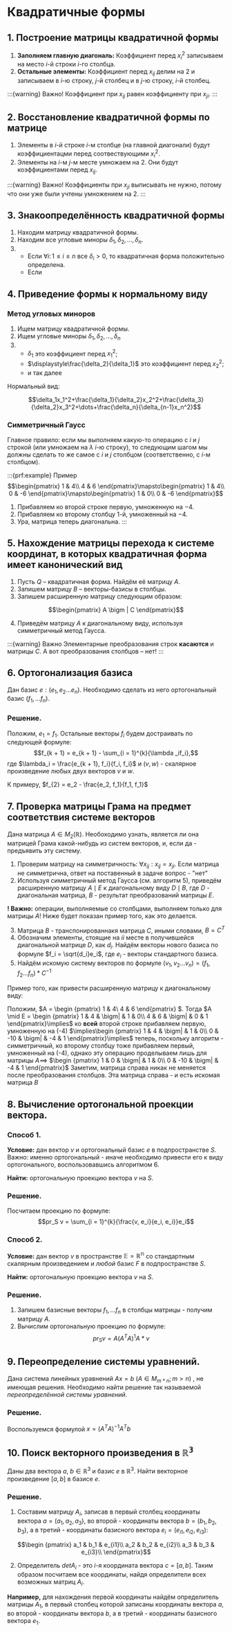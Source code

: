 # Квадратичные формы

## 1. Построение матрицы квадратичной формы

1. **Заполняем главную диагональ:**
   Коэффициент перед $x_i^2$ записываем на место $i$-й строки $i$-го столбца.
2. **Остальные элементы:**
   Коэффициент перед $x_{ij}$ делим на $2$ и записываем в $i$-ю строку, $j$-й столбец и в $j$-ю строку, $i$-й столбец.

:::{warning} Важно!
Коэффициент при $x_{ij}$ равен коэффициенту при $x_{ji}$.
:::

## 2. Восстановление квадратичной формы по матрице

1. Элементы в $i$-й строке $i$-м столбце (на главной диагонали) будут коэффициентацми перед соотвествующими $x_i^2$.
2. Элементы на $i$-м $j$-м месте умножаем на $2$. Они будут коэффициентами перед $x_{ij}$.

:::{warning} Важно!
Коэффициенты при $x_{ji}$ выписывать не нужно, потому что они уже были учтены умножением на $2$.
:::

## 3. Знакоопределённость квадратичной формы

1. Находим матрицу квадратичной формы.
2. Находим все угловые миноры $\delta_1,\delta_2,\dots,\delta_n$.
3. * Если $\forall i\colon 1\leqslant i \leqslant n$ все $\delta_i>0$, то квадратичная форма положительно определена.
   * Если

## 4. Приведение формы к нормальному виду

### Метод угловых миноров

1. Ищем матрицу квадратичной формы.
2. Ищем угловые миноры $\delta_1,\delta_2,\dots,\delta_n$
3. * $\delta_1$ это коэффициент перед $x_1^2$;
   * $\displaystyle\frac{\delta_2}{\delta_1}$ это коэффициент перед $x_2^2$;
   * и так далее

Нормальный вид:

$$\delta_1x_1^2+\frac{\delta_1}{\delta_2}x_2^2+\frac{\delta_3}{\delta_2}x_3^2+\dots+\frac{\delta_n}{\delta_{n-1}x_n^2}$$

### Симметричный Гаусс

Главное правило: если мы выполняем какую-то операцию с $i$ и $j$ строкой (или умножаем на $\lambda$ $i$-ю строку), то следующим шагом мы должны сделать то же самое с $i$ и $j$ столбцом (соответственно, с $i$-м столбцом).

:::{prf:example} Пример
$$\begin{pmatrix}
    1 & 4\\
    4 & 6
\end{pmatrix}\mapsto\begin{pmatrix}
    1 & 4\\
    0 & -6
\end{pmatrix}\mapsto\begin{pmatrix}
    1 & 0\\
    0 & -6
\end{pmatrix}$$

1. Прибавляем ко второй строке первую, умноженную на $-4$.
2. Прибавляем ко второму столбцу 1-й, умноженный на $-4$.
3. Ура, матрица теперь диагональна.
:::

## 5. Нахождение матрицы перехода к системе координат, в которых квадратичная форма имеет канонический вид

1. Пусть $Q$ – квадратичная форма. Найдём её матрицу $A$.
2. Запишем матрицу $B$ – векторы-базисы в столбцы.
3. Запишем расширенную матрицу следующим образом:

$$\begin{pmatrix}
   A \bigm | C
\end{pmatrix}$$

4. Приведём матрицу $A$ к диагональному виду, используя симметричный метод Гаусса.

:::{warning} Важно
Элементарные преобразования строк **касаются** и матрицы $C$. А вот преобразования столбцов – нет!
:::

## 6. Ортогонализация базиса

Дан базис $e: (e_1, e_2 ... e_n)$. Необходимо сделать из него ортогональный базис $(f_1, ... f_n)$.

### Решение.

Положим, $e_1 = f_1$. Остальные векторы $f_i$ будем достраивать по следующей формуле:
$$f_{k + 1} = e_{k + 1} - \sum_{i = 1}^{k}{\lambda _if_i},$$
где $\lambda_i = \frac{e_{k + 1}, f_i}{f_i, f_i}$ и $(v, w)$ - скалярное произведение любых двух векторов $v$ и $w$.

К примеру, $f_{2} = e_2 - \frac{e_2, f_1}{f_1, f_1}$

## 7. Проверка матрицы Грама на предмет соответствия системе векторов

Дана матрица $A  \in M_2(\mathbb{R})$. Необоходимо узнать, является ли она матрицей Грама какой-нибудь из систем векторов, и, если да - предъявить эту систему.

1. Проверим матрицу на симметричность: $\forall x_{ij}: x_{ij} = x_{ji}$. Если матрица не симметрична, ответ на поставенный в задаче вопрос - "нет"
2. Используя симметричный метод Гаусса (см. алгоритм 5), приведём расширенную матрицу $A\mid E$ к диагональному виду $D\mid B$, где $D$ - диагональная матрица, $B$ - результат преобразований матрицы $E$.

**! Важно:** операции, выполняемые со столбцами, выполняем только для матрицы $A$! Ниже будет показан пример того, как это делается.

3. Матрица $B$ - транспонированнакя матрица $C$, иными словами, $B = C^T$
4. Обозначим элементы, стоящие на $ii$ месте в получившейся диагональной матрице $D$, как $d_i$. Найдём векторы нового базиса по формуле $f_i = \sqrt{d_i}e_i$, где $e_i$ - векторы стандартного базиса.
5. Найдём искомую систему векторов по формуле $(v_1, v_2 ... v_n) = (f_1, f_2 ... f_n)*C^{-1}$

Пример того, как привести расширенную матрицу к диагональному виду:

Положим, $A = \begin {pmatrix}
1 & 4\\
4 & 6 
\end{pmatrix}
$. Тогда $A \mid E = \begin {pmatrix}
1 & 4 & \bigm| & 1 & 0\\
4 & 6 & \bigm| & 0 & 1
\end{pmatrix}\implies$ ко **всей** второй строке прибавляем первую, умноженную на (-4) $\implies\begin {pmatrix}
1 & 4 & \bigm| & 1 & 0\\
0 & -10 & \bigm| & -4 & 1
\end{pmatrix}\implies$ теперь, поскольку алгоритм - симметричный, ко второму столбцу тоже прибавляем первый, умноженный на (-4), однако эту операцию проделываем лишь для матрицы $A \implies$ $\begin {pmatrix}
1 & 0 & \bigm| & 1 & 0\\
0 & -10 & \bigm| & -4 & 1
\end{pmatrix}$
Заметим, матрица справа никак не меняется после преобразования столбцов. Эта матрица справа - и есть искомая матрица $B$

## 8. Вычисление ортогональной проекции вектора.

### Способ 1.
 **Условие:** дан вектор $v$ и ортогональный базис $e$ в подпространствe $S$. Важно: именно ортогональный - иначе необходимо привести его к виду ортогонального, воспользовавшись алгоритмом 6.

**Найти:** ортогональную проекцию вектора $v$ на $S$.

### Решение.

Посчитаем проекцию по формуле: $$pr_S v = \sum_{i = 1}^{k}{\frac{v, e_i}{e_i, e_i}}e_i$$

### Способ 2.

**Условие:** дан вектор $v$ в пространстве $\mathbb{E} = \mathbb{R^n}$ со стандартным скалярным произведением и *любой* базис $F$ в подпространствe $S$.

**Найти:** ортогональную проекцию вектора $v$ на $S$.

### Решение.

1. Запишем базисные векторы $f_1, ... f_n$ в столбцы матрицы - получим матрицу $A$.
2. Вычислим ортогональную проекцию по формуле:
$$pr_S v = A(A^TA)^{1}A * v$$

## 9. Переопределение системы уравнений.

Дана система линейных уравнений $Ax = b$ $(A \in M_{m*n}; m > n)$ , не имеющая решения. Необходимо найти решение так называемой *переопределённой системы уравнений*.

### Решение.

Воспользуемся формулой $x = (A^T A)^{-1}A^Tb$

## 10. Поиск векторного произведения в $\mathbb{R^3}$

Даны два вектора $a$, $b \in \mathbb{R}^3$ и базис $e$ в $\mathbb{R}^3$. Найти векторное произведение $[a, b]$ в базисе $e$.

### Решение.

1. Составим матрицу $A_i$, записав в первый столбец координаты вектора $a = (a_1, a_2, a_3)$, во второй - координаты вектора $b = (b_1, b_2, b_3)$, а в третий - координаты базисного вектора $e_i = (e_{i1}, e_{i2}, e_{i3})$:

$$\begin {pmatrix}
a_1 & b_1 & e_{i1}\\
a_2 & b_2 & e_{i2}\\
a_3 & b_3 & e_{i3}\\
\end{pmatrix}$$

2. Определитель $det A_i$ - это $i$-я координата вектора $c = [a, b]$. Таким образом посчитаем все координаты, найдя определители всех возможных матриц $A_i$.

**Например,** для нахождения первой координаты найдём определитель матрицы $A_1$, в первый столбец которой записаны координаты вектора $a$, во второй - координаты вектора $b$, а в третий - координаты базисного вектора $e_1$.